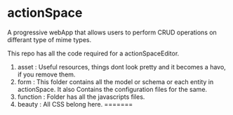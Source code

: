 
# actionSpace

A progressive webApp that allows users to perform CRUD operations on differant type of mime types.

This repo has all the code required for a actionSpaceEditor.

1. asset : Useful resources, things dont look pretty and it becomes a havo, if you remove them.
2. form : This folder contains all the model or schema or each entity in actionSpace.
             It also Contains the configuration files for the same.
3. function : Folder has all the javascripts files.
2. beauty : All CSS belong here.
=======


